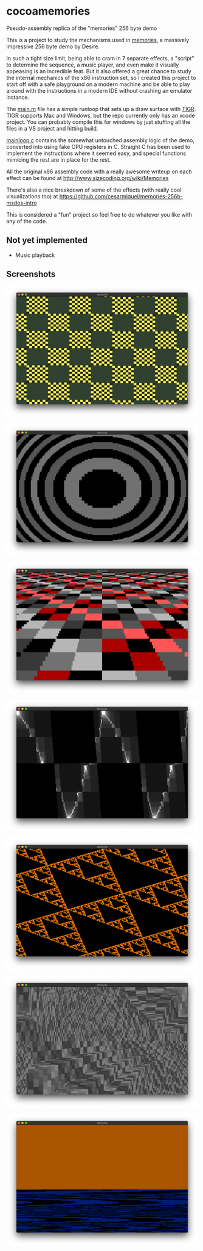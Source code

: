 # cocoamemories
Pseudo-assembly replica of the "memories" 256 byte demo

This is a project to study the mechanisms used in [memories](https://www.pouet.net/prod.php?which=85227), a massively impressive 256 byte demo by Desire.

In such a tight size limit, being able to cram in 7 separate effects, a "script" to determine the sequence, a music player, and even make it visually appeasing is an incredible feat. But it also offered a great chance to study the internal mechanics of the x86 instruction set, so I created this project to start off with a safe playground on a modern machine and be able to play around with the instructions in a modern IDE without crashing an emulator instance.

The [main.m](cocoamemories/main.m) file has a simple runloop that sets up a draw surface with [TIGR](https://bitbucket.org/rmitton/tigr/overview). TIGR supports Mac and Windows, but the repo currently only has an xcode project. You can probably compile this for windows by just stuffing all the files in a VS project and hitting build.

[mainloop.c](cocoamemories/mainloop.c) contains the somewhat untouched assembly logic of the demo, converted into using fake CPU registers in C. Straight C has been used to implement the instructions where it seemed easy, and special functions mimicing the rest are in place for the rest.

All the original x86 assembly code with a really awesome writeup on each effect can be found at http://www.sizecoding.org/wiki/Memories

There's also a nice breakdown of some of the effects (with really cool visualizations too) at https://github.com/cesarmiquel/memories-256b-msdos-intro

This is considered a "fun" project so feel free to do whatever you like with any of the code.

## Not yet implemented

* Music playback

## Screenshots

![fx1](images/cmem1.png)

![fx2](images/cmem2.png)

![fx3](images/cmem3.png)

![fx4](images/cmem4.png)

![fx5](images/cmem5.png)

![fx6](images/cmem6.png)

![fx7](images/cmem7.png)
